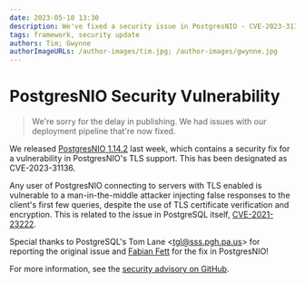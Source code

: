 ```yaml
---
date: 2023-05-10 13:30
description: We've fixed a security issue in PostgresNIO - CVE-2023-31136
tags: framework, security update
authors: Tim; Gwynne
authorImageURLs: /author-images/tim.jpg; /author-images/gwynne.jpg
---
```

# PostgresNIO Security Vulnerability

> We're sorry for the delay in publishing. We had issues with our deployment pipeline that're now fixed.

We released [PostgresNIO 1.14.2](https://github.com/vapor/postgres-nio/releases/tag/1.14.2) last week, which contains a security fix for a vulnerability in PostgresNIO's TLS support. This has been designated as CVE-2023-31136.

Any user of PostgresNIO connecting to servers with TLS enabled is vulnerable to a man-in-the-middle attacker injecting false responses to the client's first few queries, despite the use of TLS certificate verification and encryption. This is related to the issue in PostgreSQL itself, [CVE-2021-23222](https://www.postgresql.org/support/security/CVE-2021-23222/).

Special thanks to PostgreSQL's Tom Lane &lt;tgl@sss.pgh.pa.us&gt; for reporting the original issue and [Fabian Fett](https://github.com/fabianfett) for the fix in PostgresNIO!

For more information, see the [security advisory on GitHub](https://github.com/vapor/postgres-nio/security/advisories/GHSA-9cfh-vx93-84vv).
